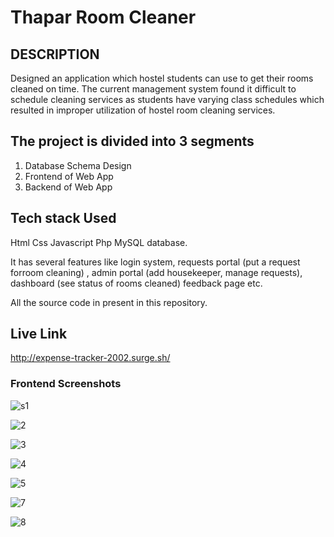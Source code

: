 # Thapar Room Cleaner

## DESCRIPTION
Designed an application which hostel students can use to get their rooms cleaned on time. The current management system found it difficult to schedule cleaning services as students have varying class schedules which resulted in improper utilization of hostel room cleaning services.

## The project is divided into 3 segments
1. Database Schema Design
2. Frontend of Web App
3. Backend of Web App

## Tech stack Used
Html Css Javascript Php MySQL database.


It has several features like login system, requests portal (put a request forroom cleaning) , admin portal (add housekeeper, manage  requests), dashboard (see status of rooms cleaned) feedback page etc.

 All the source code in present in this repository.
 
 ## Live Link
http://expense-tracker-2002.surge.sh/
 
 ### Frontend Screenshots
 ![s1](https://user-images.githubusercontent.com/79807722/189840013-86a190d1-7abb-41f7-ad7c-9e9c27409c17.PNG)  
 
 
 ![2](https://user-images.githubusercontent.com/79807722/189840467-dae89e93-0187-455b-82ab-9b95c9f4d700.png)
 
 
 ![3](https://user-images.githubusercontent.com/79807722/189840549-597ba036-fffb-4a47-8d85-41ed42c6e559.png)
 
 
 ![4](https://user-images.githubusercontent.com/79807722/189840607-37f2b1bf-8564-40db-ad3f-3069503a102c.png)
 
 
 ![5](https://user-images.githubusercontent.com/79807722/189840756-64f5cf33-617f-4eb7-95fd-9237583c2d0d.png)
 
 
 ![7](https://user-images.githubusercontent.com/79807722/189840839-646265b1-ee43-42d5-aac7-6783873b6115.png)
 
 
![8](https://user-images.githubusercontent.com/79807722/189840910-e0e5285c-5138-488f-b4db-871b7e7ae1b5.png)


